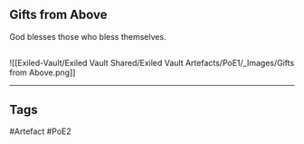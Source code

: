 ## Gifts from Above
God blesses those who bless themselves.
##
![[Exiled-Vault/Exiled Vault Shared/Exiled Vault Artefacts/PoE1/_Images/Gifts from Above.png]]

---
## Tags
#Artefact
#PoE2